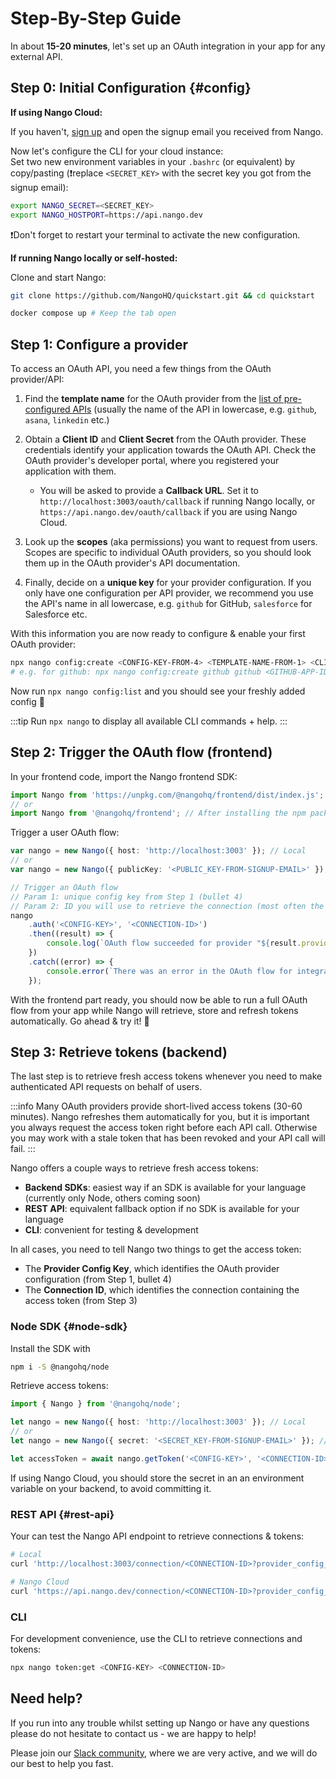 # Step-By-Step Guide

In about **15-20 minutes**, let's set up an OAuth integration in your app for any external API.

## Step 0: Initial Configuration {#config}

**If using Nango Cloud:**

If you haven't, [sign up](https://nango.dev/start) and open the signup email you received from Nango.

Now let's configure the CLI for your cloud instance:  
Set two new environment variables in your `.bashrc` (or equivalent) by copy/pasting (❗️replace `<SECRET_KEY>` with the secret key you got from the signup email):

```bash
export NANGO_SECRET=<SECRET_KEY>
export NANGO_HOSTPORT=https://api.nango.dev
```

❗️Don't forget to restart your terminal to activate the new configuration.

**If running Nango locally or self-hosted:**

Clone and start Nango:

```bash
git clone https://github.com/NangoHQ/quickstart.git && cd quickstart
```

```bash
docker compose up # Keep the tab open
```

## Step 1: Configure a provider

To access an OAuth API, you need a few things from the OAuth provider/API:

1.  Find the **template name** for the OAuth provider from the [list of pre-configured APIs](https://nango.dev/oauth-providers) (usually the name of the API in lowercase, e.g. `github`, `asana`, `linkedin` etc.)

2.  Obtain a **Client ID** and **Client Secret** from the OAuth provider. These credentials identify your application towards the OAuth API. Check the OAuth provider's developer portal, where you registered your application with them.

    -   You will be asked to provide a **Callback URL**. Set it to `http://localhost:3003/oauth/callback` if running Nango locally, or `https://api.nango.dev/oauth/callback` if you are using Nango Cloud.

3.  Look up the **scopes** (aka permissions) you want to request from users. Scopes are specific to individual OAuth providers, so you should look them up in the OAuth provider's API documentation.

4.  Finally, decide on a **unique key** for your provider configuration. If you only have one configuration per API provider, we recommend you use the API's name in all lowercase, e.g. `github` for GitHub, `salesforce` for Salesforce etc.

With this information you are now ready to configure & enable your first OAuth provider:

```bash
npx nango config:create <CONFIG-KEY-FROM-4> <TEMPLATE-NAME-FROM-1> <CLIENT-ID-FROM-2> <CLIENT-SECRET-FROM-2> "<SCOPES-FROM-2>"
# e.g. for github: npx nango config:create github github <GITHUB-APP-ID> <GITHUB-APP-SECRET> "comma,separated,scopes,with,quotes"
```

Now run `npx nango config:list` and you should see your freshly added config 🎉

:::tip
Run `npx nango` to display all available CLI commands + help.
:::

## Step 2: Trigger the OAuth flow (frontend)

In your frontend code, import the Nango frontend SDK:

```ts
import Nango from 'https://unpkg.com/@nangohq/frontend/dist/index.js'; // For quick testing
// or
import Nango from '@nangohq/frontend'; // After installing the npm package
```

Trigger a user OAuth flow:

```ts
var nango = new Nango({ host: 'http://localhost:3003' }); // Local
// or
var nango = new Nango({ publicKey: '<PUBLIC_KEY-FROM-SIGNUP-EMAIL>' }); // Nango Cloud

// Trigger an OAuth flow
// Param 1: unique config key from Step 1 (bullet 4)
// Param 2: ID you will use to retrieve the connection (most often the user ID)
nango
    .auth('<CONFIG-KEY>', '<CONNECTION-ID>')
    .then((result) => {
        console.log(`OAuth flow succeeded for provider "${result.providerConfigKey}" and connection-id "${result.connectionId}"!`);
    })
    .catch((error) => {
        console.error(`There was an error in the OAuth flow for integration: ${error.message}`);
    });
```

With the frontend part ready, you should now be able to run a full OAuth flow from your app while Nango will retrieve, store and refresh tokens automatically. Go ahead & try it! 🙌

## Step 3: Retrieve tokens (backend)

The last step is to retrieve fresh access tokens whenever you need to make authenticated API requests on behalf of users.

:::info
Many OAuth providers provide short-lived access tokens (30-60 minutes). Nango refreshes them automatically for you, but it is important you always request the access token right before each API call. Otherwise you may work with a stale token that has been revoked and your API call will fail.
:::

Nango offers a couple ways to retrieve fresh access tokens:

-   **Backend SDKs**: easiest way if an SDK is available for your language (currently only Node, others coming soon)
-   **REST API**: equivalent fallback option if no SDK is available for your language
-   **CLI**: convenient for testing & development

In all cases, you need to tell Nango two things to get the access token:

-   The **Provider Config Key**, which identifies the OAuth provider configuration (from Step 1, bullet 4)
-   The **Connection ID**, which identifies the connection containing the access token (from Step 3)

### Node SDK {#node-sdk}

Install the SDK with

```bash
npm i -S @nangohq/node
```

Retrieve access tokens:

```ts
import { Nango } from '@nangohq/node';

let nango = new Nango({ host: 'http://localhost:3003' }); // Local
// or
let nango = new Nango({ secret: '<SECRET_KEY-FROM-SIGNUP-EMAIL>' }); // Nango Cloud

let accessToken = await nango.getToken('<CONFIG-KEY>', '<CONNECTION-ID>');
```

If using Nango Cloud, you should store the secret in an an environment variable on your backend, to avoid committing it.

### REST API {#rest-api}

Your can test the Nango API endpoint to retrieve connections & tokens:

```bash
# Local
curl 'http://localhost:3003/connection/<CONNECTION-ID>?provider_config_key=<CONFIG-KEY>'

# Nango Cloud
curl 'https://api.nango.dev/connection/<CONNECTION-ID>?provider_config_key=<CONFIG-KEY>' -H 'Authorization: Bearer <SECRET_KEY-FROM-SIGNUP-EMAIL>'
```

### CLI

For development convenience, use the CLI to retrieve connections and tokens:

```bash
npx nango token:get <CONFIG-KEY> <CONNECTION-ID>
```

## Need help?

If you run into any trouble whilst setting up Nango or have any questions please do not hesitate to contact us - we are happy to help!

Please join our [Slack community](https://nango.dev/slack), where we are very active, and we will do our best to help you fast.
